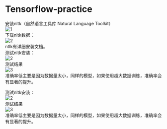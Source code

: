 # Tensorflow-practice
安装nltk（自然语言工具库 Natural Language Toolkit）<br>
 ![1](https://github.com/duhuazhen/Tensorflow-practice/raw/master/Screenshots/1.jpg)<br>
下载nltk数据：<br>
 ![2](https://github.com/duhuazhen/Tensorflow-practice/raw/master/Screenshots/2.jpg)<br>
 ntlk有详细安装文档。<br>
测试nltk安装：<br>
 ![2](https://github.com/duhuazhen/Tensorflow-practice/raw/master/Screenshots/3.jpg)<br>
测试结果<br>
 ![3](https://github.com/duhuazhen/Tensorflow-practice/raw/master/Screenshots/result.jpg)<br>
准确率低主要是因为数据量太小，同样的模型，如果使用超大数据训练，准确率会有显著的提升。<br>

测试nltk安装：<br>
 ![2](https://github.com/duhuazhen/Tensorflow-practice/raw/master/Screenshots/3.jpg)<br>
测试结果<br>
 ![3](https://github.com/duhuazhen/Tensorflow-practice/raw/master/Screenshots/result.jpg)<br>
准确率低主要是因为数据量太小，同样的模型，如果使用超大数据训练，准确率会有显著的提升。

